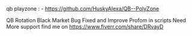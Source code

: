 qb playzone  : -  https://github.com/HuskyAlexa/QB--PolyZone

QB Rotation Black Market
Bug Fixed and Improve Profom in scripts
Need More support 
find me on https://www.fiverr.com/share/DRvayD
